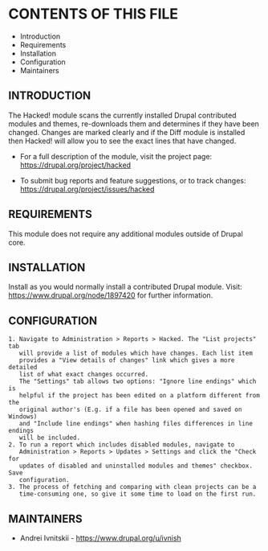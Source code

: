 # CONTENTS OF THIS FILE

 * Introduction
 * Requirements
 * Installation
 * Configuration
 * Maintainers


## INTRODUCTION

The Hacked! module scans the currently installed Drupal contributed modules and 
themes, re-downloads them and determines if they have been changed.  Changes are
marked clearly and if the Diff module is installed then Hacked! will allow you 
to see the exact lines that have changed.

 * For a full description of the module, visit the project page:
   <https://drupal.org/project/hacked>

 * To submit bug reports and feature suggestions, or to track changes:
   <https://drupal.org/project/issues/hacked>


## REQUIREMENTS

This module does not require any additional modules outside of Drupal core.


## INSTALLATION

Install as you would normally install a contributed Drupal module. Visit:
<https://www.drupal.org/node/1897420> for further information.


## CONFIGURATION

    1. Navigate to Administration > Reports > Hacked. The "List projects" tab 
       will provide a list of modules which have changes. Each list item 
       provides a "View details of changes" link which gives a more detailed 
       list of what exact changes occurred.
       The "Settings" tab allows two options: "Ignore line endings" which is 
       helpful if the project has been edited on a platform different from the 
       original author's (E.g. if a file has been opened and saved on Windows) 
       and "Include line endings" when hashing files differences in line endings
       will be included.
    2. To run a report which includes disabled modules, navigate to 
       Administration > Reports > Updates > Settings and click the "Check for 
       updates of disabled and uninstalled modules and themes" checkbox. Save 
       configuration.
    3. The process of fetching and comparing with clean projects can be a 
       time-consuming one, so give it some time to load on the first run.


## MAINTAINERS

 * Andrei Ivnitskii - <https://www.drupal.org/u/ivnish>
